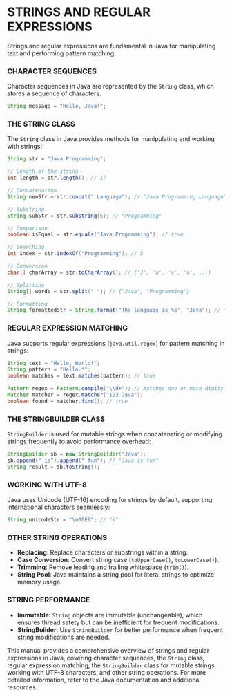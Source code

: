 # STRINGS AND REGULAR EXPRESSIONS

Strings and regular expressions are fundamental in Java for manipulating text and performing pattern matching.

### CHARACTER SEQUENCES

Character sequences in Java are represented by the `String` class, which stores a sequence of characters.

```java
String message = "Hello, Java!";
```

### THE STRING CLASS

The `String` class in Java provides methods for manipulating and working with strings:

```java
String str = "Java Programming";

// Length of the string
int length = str.length(); // 17

// Concatenation
String newStr = str.concat(" Language"); // "Java Programming Language"

// Substring
String subStr = str.substring(5); // "Programming"

// Comparison
boolean isEqual = str.equals("Java Programming"); // true

// Searching
int index = str.indexOf("Programming"); // 5

// Conversion
char[] charArray = str.toCharArray(); // {'J', 'a', 'v', 'a', ...}

// Splitting
String[] words = str.split(" "); // {"Java", "Programming"}

// Formatting
String formattedStr = String.format("The language is %s", "Java"); // "The language is Java"
```

### REGULAR EXPRESSION MATCHING

Java supports regular expressions (`java.util.regex`) for pattern matching in strings:

```java
String text = "Hello, World!";
String pattern = "Hello.*";
boolean matches = text.matches(pattern); // true

Pattern regex = Pattern.compile("\\d+"); // matches one or more digits
Matcher matcher = regex.matcher("123 Java");
boolean found = matcher.find(); // true
```

### THE STRINGBUILDER CLASS

`StringBuilder` is used for mutable strings when concatenating or modifying strings frequently to avoid performance overhead:

```java
StringBuilder sb = new StringBuilder("Java");
sb.append(" is").append(" fun"); // "Java is fun"
String result = sb.toString();
```

### WORKING WITH UTF-8

Java uses Unicode (UTF-16) encoding for strings by default, supporting international characters seamlessly:

```java
String unicodeStr = "\u00E9"; // "é"
```

### OTHER STRING OPERATIONS

   * **Replacing**: Replace characters or substrings within a string.
   * **Case Conversion**: Convert string case (`toUpperCase()`, `toLowerCase()`).
   * **Trimming**: Remove leading and trailing whitespace (`trim()`).
   * **String Pool**: Java maintains a string pool for literal strings to optimize memory usage.

### STRING PERFORMANCE

   * **Immutable**: `String` objects are immutable (unchangeable), which ensures thread safety but can be inefficient for frequent modifications.
   * **StringBuilder**: Use `StringBuilder` for better performance when frequent string modifications are needed.

This manual provides a comprehensive overview of strings and regular expressions in Java, covering character sequences, the `String` class, regular expression matching, the `StringBuilder` class for mutable strings, working with UTF-8 characters, and other string operations. For more detailed information, refer to the Java documentation and additional resources.
